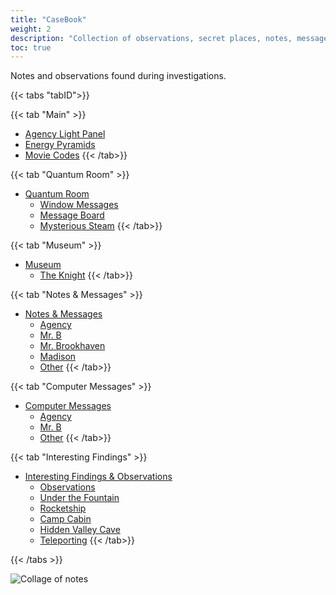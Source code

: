 ```yaml
---
title: "CaseBook"
weight: 2
description: "Collection of observations, secret places, notes, messages, clues, and hints found in Brookhaven RP solving secrets and mysteries."
toc: true
--- 
```


Notes and observations found during investigations.


{{< tabs "tabID">}}

{{< tab "Main" >}}
- [Agency Light Panel](light_panel/)
- [Energy Pyramids](energy_pyramids/)
- [Movie Codes](movie_codes/)
{{< /tab>}}

{{< tab "Quantum Room" >}}
- [Quantum Room](quantum/)
	- [Window Messages](quantum/window_messages/)
	- [Message Board](quantum/message_board/)
	- [Mysterious Steam](quantum/steam/)
{{< /tab>}}

{{< tab "Museum" >}}
- [Museum](museum/)
	- [The Knight](museum/knight/)
{{< /tab>}}

{{< tab "Notes & Messages" >}}
- [Notes & Messages](notes/)
	- [Agency](notes/agency/)
	- [Mr. B](notes/mrb)
	- [Mr. Brookhaven](notes/mrbrookhaven/)
	- [Madison](notes/madison/)
	- [Other](notes/other/)
{{< /tab>}}

{{< tab "Computer Messages" >}}
- [Computer Messages](computer/)
	- [Agency](computer/agency/)
	- [Mr. B](computer/mrb/)
	- [Other](computer/other/)
{{< /tab>}}

{{< tab "Interesting Findings" >}}
- [Interesting Findings & Observations](interesting/)
	- [Observations](interesting/observations/)
	- [Under the Fountain](interesting/fountain/)
	- [Rocketship](interesting/rocketship/)
	- [Camp Cabin](interesting/camp_cabin/)
	- [Hidden Valley Cave](interesting/hidden_valley_cave/)
	- [Teleporting](interesting/teleporting/)
{{< /tab>}}

{{< /tabs >}}

![Collage of notes](/images/bh/collage.png)
